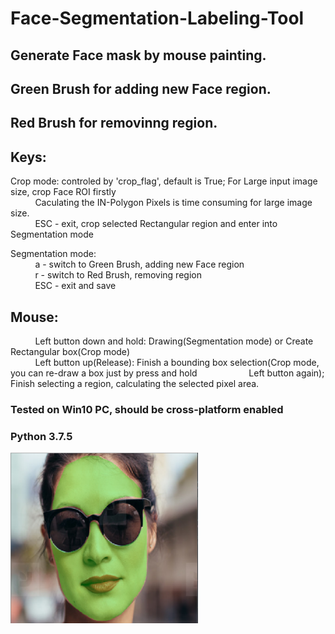 # Face-Segmentation-Labeling-Tool

## Generate Face mask by mouse painting.
## Green Brush for adding new Face region.
## Red Brush for removinng region.
## Keys:
  Crop mode: controled by 'crop_flag', default is True; For Large input image size, crop Face ROI firstly <br />
&nbsp;&nbsp;&nbsp;&nbsp;&nbsp;&nbsp;&nbsp;&nbsp;&nbsp;&nbsp;Caculating the IN-Polygon Pixels is time consuming for large image size.<br />
&nbsp;&nbsp;&nbsp;&nbsp;&nbsp;&nbsp;&nbsp;&nbsp;&nbsp;&nbsp;ESC  - exit, crop selected Rectangular region and enter into Segmentation mode <br />

  Segmentation mode: <br />
  &nbsp;&nbsp;&nbsp;&nbsp;&nbsp;&nbsp;&nbsp;&nbsp;&nbsp;&nbsp;a     - switch to Green Brush, adding new Face region <br />
  &nbsp;&nbsp;&nbsp;&nbsp;&nbsp;&nbsp;&nbsp;&nbsp;&nbsp;&nbsp;r     - switch to Red Brush, removing region <br />
  &nbsp;&nbsp;&nbsp;&nbsp;&nbsp;&nbsp;&nbsp;&nbsp;&nbsp;&nbsp;ESC   - exit and save <br />

## Mouse:
&nbsp;&nbsp;&nbsp;&nbsp;&nbsp;&nbsp;&nbsp;&nbsp;&nbsp;&nbsp;Left button down and hold: Drawing(Segmentation mode) or Create Rectangular box(Crop mode) <br />
&nbsp;&nbsp;&nbsp;&nbsp;&nbsp;&nbsp;&nbsp;&nbsp;&nbsp;&nbsp;Left button up(Release): Finish a bounding box selection(Crop mode, you can re-draw a box just by press and hold &nbsp;&nbsp;&nbsp;&nbsp;&nbsp;&nbsp;&nbsp;&nbsp;&nbsp;&nbsp;&nbsp;&nbsp;&nbsp;&nbsp;&nbsp;&nbsp;&nbsp;&nbsp;&nbsp;&nbsp;Left button again); Finish selecting a region, calculating the selected pixel area. <br />

### Tested on Win10 PC, should be cross-platform enabled
### Python 3.7.5

<img src="SegmentedWomanFace.png" width="300">
